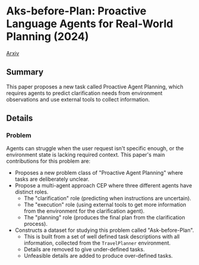 # Aks-before-Plan: Proactive Language Agents for Real-World Planning (2024)

[Arxiv](https://arxiv.org/abs/2406.12639)

## Summary

This paper proposes a new task called Proactive Agent Planning, which requires agents to predict clarification needs from environment observations and use external tools to collect information.

## Details

### Problem

Agents can struggle when the user request isn't specific enough, or the environment state is lacking required context. This paper's main contributions for this problem are:

- Proposes a new problem class of "Proactive Agent Planning" where tasks are deliberately unclear.
- Propose a multi-agent approach CEP where three different agents have distinct roles.
  - The "clarification" role (predicting when instructions are uncertain).
  - The "execution" role (using external tools to get more information from the environment for the clarification agent).
  - The "planning" role (produces the final plan from the clarification process).
- Constructs a dataset for studying this problem called "Ask-before-Plan".
  - This is built from a set of well defined task descriptions with all information, collected from the `TravelPlanner` environment.
  - Details are removed to give under-defined tasks.
  - Unfeasible details are added to produce over-defined tasks.
